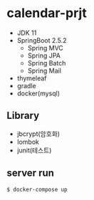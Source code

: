 # calendar-prjt
- JDK 11
- SpringBoot 2.5.2
    - Spring MVC
    - Spring JPA
    - Spring Batch
    - Spring Mail
- thymeleaf
- gradle
- docker(mysql)

## Library
- jbcrypt(암호화)
- lombok
- junit(테스트)

## server run

```html
$ docker-compose up
```
